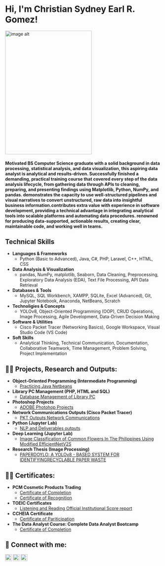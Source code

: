 <h1>Hi, I'm Christian Sydney Earl R. Gomez!<br/> </h1>

<img src="https://raw.githubusercontent.com/SerGomez15/SerGomez15/26762a8852c6843b5a227b4637862b2b338162b8/Gomez_Christian%20PP.JPG" alt="image alt" width="280" height="400">
<h4>Motivated BS Computer Science graduate with a solid background in data processing, statistical analysis, and data visualization, this aspiring data analyst is analytical and results-driven. Successfully finished a demanding, practical training course that covered every step of the data analysis lifecycle, from gathering data through APIs to cleaning, preparing, and presenting findings using Matplotlib, Python, NumPy, and pandas. demonstrates the capacity to use well-structured pipelines and visual narratives to convert unstructured, raw data into insightful business information.contributes extra value with experience in software development, providing a technical advantage in integrating analytical tools into scalable platforms and automating data procedures. renowned for producing data-supported, actionable results, creating clear, maintainable code, and working well in teams.</h4>
<h2> Technical Skills</h2>

- <b>Languages & Frameworks</b>
  - Python (Basic to Advanced), Java, C#, PHP, Laravel, C++, HTML, CSS
- <b>Data Analysis & Visualization</b>
  - pandas, NumPy, matplotlib, Seaborn, Data Cleaning, Preprocessing, Exploratory Data Analysis (EDA), Text File Processing, API Data Retrieval
- <b>Databases & Tools</b>
  - MySQL, SQL Workbench, XAMPP, SQLite, Excel (Advanced), Git, Jupyter Notebook, Anaconda, NetBeans, Scratch
- <b>Technoligies & Concepts</b>
  - YOLOv8, Object-Oriented Programming (OOP), CRUD Operations, Image Processing, Agile Development, Data-Driven Decision Making
- <b>Software & Utilities</b>
  - Cisco Packet Tracer (Networking Basics), Google Workspace, Visual Studio Code (VS Code)
- <b>Soft Skills</b>
  - Analytical Thinking, Technical Communication, Documentation, Collaborative Teamwork, Time Management, Problem Solving, Project Implementation
<h2>👨‍💻 Projects, Research and Outputs:</h2>

- <b>Object-Oriented Programming (Intermediate Programming)</b>
  - [Practicing Java Netbeans](https://github.com/SerGomez15/JAVA-Netbeans-Programming)
- <b>Library PC Management (PHP, HTML and SQL)</b>
  - [Database Management of Library PC ](https://github.com/SerGomez15/Library-PC-Management-Website.git)
- <b>Photoshop Projects</b>
  - [ADOBE Photohop Projects](https://github.com/SerGomez15/PHOTOSHOP-Projects.git)
- <b>Network Communications Outputs (Cisco Packet Tracer)</b>
  - [PKT Outputs Network Communications](https://github.com/SerGomez15/Network-Communcations-Outputs.git)
- <b>Python (Jupyter Lab)</b>
  - [NLP and Deliverables outputs](https://github.com/SerGomez15/JupyterLab-Outputs.git)
- <b>Deep Learning (Jupyter Lab)</b>
  - [Image Classification of Common Flowers In The Philippines Using Modified EfficientNetV2S](https://github.com/SerGomez15/Deep-Learning/tree/988edfdde3f13b1bec7e2c96aa1b6a53b6ca5801/Image%20Classification%20of%20Common%20Flowers%20In%20The%20Philippines%20Using%20Modified%20EfficientNetV2S)
- <b>Research Thesis (Image Processing)</b>
  - [PAPERDOYLO: A YOLOv8 - BASED SYSTEM FOR IDENTIFYINGRECYCLABLE PAPER WASTE](https://github.com/SerGomez15/Research-Thesis-PaperDoylo-)
    
<h2>👨‍💻 Certificates:</h2>

- <b>PCM Cosmetic Products Trading</b>
  - [Certificate of Completion](https://github.com/SerGomez15/Certificates/blob/562288c190915f41d18249bafd4aaeff751fd0f2/OJT%20PCM%20Cosmetic%20Products%20Trading%20Certificate/Internship%20Certificate%20of%20Completion.jpg)
  - [Certificate of Recognition](https://github.com/SerGomez15/Certificates/blob/562288c190915f41d18249bafd4aaeff751fd0f2/OJT%20PCM%20Cosmetic%20Products%20Trading%20Certificate/Internship%20Certificate%20of%20Recognition.jpg)
- <b>TOEIC Certificates</b>
  - [Listening and Reading Official Institutional Score report](https://github.com/SerGomez15/Certificates/tree/562288c190915f41d18249bafd4aaeff751fd0f2/TOEIC%20Certificate)
- <b>CCHEIA Certificate</b>
  - [Certificate of Pariticipation](https://github.com/SerGomez15/Certificates/blob/562288c190915f41d18249bafd4aaeff751fd0f2/CCHEIA%20Certificate.pdf)
- <b>The Data Analyst Course: Complete Data Analyst Bootcamp</b>
  - [Certificate of Completion](https://github.com/SerGomez15/Certificates/blob/79f394c4e713600bbbdadbfb099b6cd13027a4da/The%20Data%20Analyst%20Course%20Complete%20Data%20Analyst%20Bootcamp_Gomez.pdf)
<h2> 🤳 Connect with me:</h2>

[<img align="left" alt="ChristianGomez | Facebook" width="22px" src="https://cdn.jsdelivr.net/npm/simple-icons@v3/icons/facebook.svg" />][facebook]
[<img align="left" alt="ChristianGomez | LinkedIn" width="22px" src="https://cdn.jsdelivr.net/npm/simple-icons@v3/icons/linkedin.svg" />][linkedin]
[<img align="left" alt="ChristianGomez | Instagram" width="22px" src="https://cdn.jsdelivr.net/npm/simple-icons@v3/icons/instagram.svg" />][instagram]

[Facebook]: https://www.facebook.com/gomezxcv
[instagram]: https://www.instagram.com/ser_gomezzz/
[linkedin]: https://www.linkedin.com/in/christian-sydney-earl-gomez-b9b399340/?trk=opento_sprofile_pfeditor

<!--
**joshmadakor1/joshmadakor1** is a ✨ _special_ ✨ repository because its `README.md` (this file) appears on your GitHub profile.

Here are some ideas to get you started:

- 🔭 I’m currently working on ...
- 🌱 I’m currently learning ...
- 👯 I’m looking to collaborate on ...
- 🤔 I’m looking for help with ...
- 💬 Ask me about ...
- 📫 How to reach me: ...
- 😄 Pronouns: ...
- ⚡ Fun fact: ...
-->
